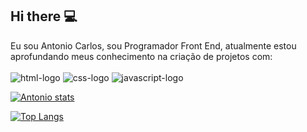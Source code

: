## Hi there :computer:

Eu sou Antonio Carlos, sou Programador Front End, atualmente estou aprofundando meus conhecimento na criação de projetos com: 
<br>
<br>
  <img src="https://img.shields.io/badge/HTML5-E34F26?style=for-the-badge&logo=html5&logoColor=white" alt="html-logo"/>
  <img src="https://img.shields.io/badge/CSS3-1572B6?style=for-the-badge&logo=css3&logoColor=white" alt="css-logo"/>
  <img src="https://img.shields.io/badge/JavaScript-F7DF1E?style=for-the-badge&logo=javascript&logoColor=black" alt="javascript-logo"/>


  [![Antonio stats](https://github-readme-stats.vercel.app/api?username=antoniocarlosrs)](https://github.com/anuraghazra/github-readme-stats)


  [![Top Langs](https://github-readme-stats.vercel.app/api/top-langs/?username=antoniocarlosrs)](https://github.com/anuraghazra/github-readme-stats)
